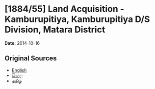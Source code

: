 # [1884/55] Land Acquisition - Kamburupitiya, Kamburupitiya D/S Division, Matara District

**Date:** 2014-10-16

## Original Sources

- [English](https://documents.gov.lk/view/extra-gazettes/2014/10/1884-55_E.pdf)
- [සිංහල](https://documents.gov.lk/view/extra-gazettes/2014/10/1884-55_S.pdf)
- [தமிழ்](https://documents.gov.lk/view/extra-gazettes/2014/10/1884-55_T.pdf)
